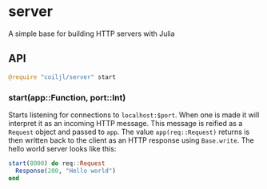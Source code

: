 # server

A simple base for building HTTP servers with Julia

## API

```julia
@require "coiljl/server" start
```

### start(app::Function, port::Int)

Starts listening for connections to `localhost:$port`. When one is made it will interpret it as an incoming HTTP message. This message is reified as a `Request` object and passed to `app`. The value `app(req::Request)` returns is then written back to the client as an HTTP response using `Base.write`. The hello world server looks like this:

```julia
start(8000) do req::Request
  Response(200, "Hello world")
end
```
